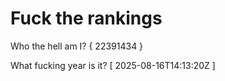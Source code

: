 # Fuck the rankings

Who the hell am I?
{ 22391434 }

What fucking year is it?
[ 2025-08-16T14:13:20Z ]
